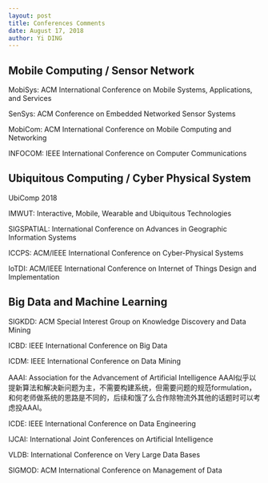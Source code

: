 ```yaml
---
layout: post
title: Conferences Comments
date: August 17, 2018
author: Yi DING
---
```




## Mobile Computing / Sensor Network

MobiSys: ACM International Conference on Mobile Systems, Applications, and Services

SenSys: ACM Conference on Embedded Networked Sensor Systems

MobiCom: ACM International Conference on Mobile Computing and Networking

INFOCOM: IEEE International Conference on Computer Communications



## Ubiquitous Computing / Cyber Physical System

UbiComp 2018

IMWUT: Interactive, Mobile, Wearable and Ubiquitous Technologies

SIGSPATIAL: International Conference on Advances in Geographic Information Systems

ICCPS: ACM/IEEE International Conference on Cyber-Physical Systems

IoTDI: ACM/IEEE International Conference on Internet of Things Design and Implementation



## Big Data and Machine Learning 

SIGKDD: ACM Special Interest Group on Knowledge Discovery and Data Mining

ICBD: IEEE International Conference on Big Data

ICDM: IEEE International Conference on Data Mining

AAAI: Association for the Advancement of Artificial Intelligence
AAAI似乎以提新算法和解决新问题为主，不需要构建系统，但需要问题的规范formulation，和何老师做系统的思路是不同的，后续和饿了么合作除物流外其他的话题时可以考虑投AAAI。

ICDE:  IEEE International Conference on Data Engineering

IJCAI: International Joint Conferences on Artificial Intelligence

VLDB: International Conference on Very Large Data Bases

SIGMOD: ACM International Conference on Management of Data



